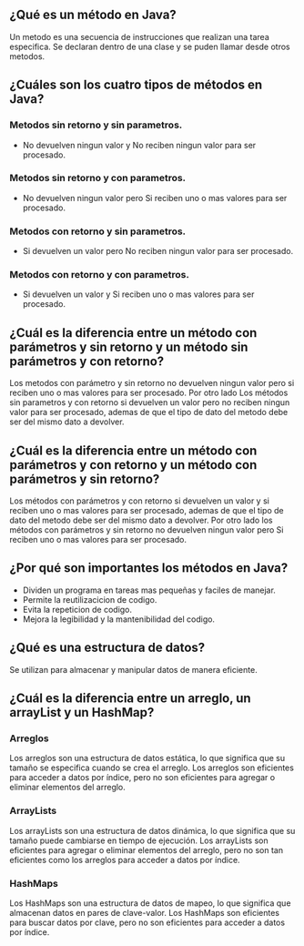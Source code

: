 ## ¿Qué es un método en Java?
Un metodo es una secuencia de instrucciones que realizan una tarea especifica. Se declaran dentro de una clase y se puden llamar desde otros metodos.

## ¿Cuáles son los cuatro tipos de métodos en Java?
### Metodos sin retorno y sin parametros.
* No devuelven ningun valor y No reciben ningun valor para ser procesado.
### Metodos sin retorno y con parametros.
* No devuelven ningun valor pero Si reciben uno o mas valores para ser procesado.
### Metodos con retorno y sin parametros.
* Si devuelven un valor pero No reciben ningun valor para ser procesado.
### Metodos con retorno y con parametros.
* Si devuelven un valor y  Si reciben uno o mas valores para ser procesado.

## ¿Cuál es la diferencia entre un método con parámetros y sin retorno y un método sin parámetros y con retorno?
Los metodos con parámetro y sin retorno no devuelven ningun valor pero si reciben uno o mas valores para ser procesado. Por otro lado Los métodos sin parametros y con retorno si devuelven un valor pero no reciben ningun valor para ser procesado, ademas de que el tipo de dato del metodo debe ser del mismo dato a devolver.

## ¿Cuál es la diferencia entre un método con parámetros y con retorno y un método con parámetros y sin retorno?
Los métodos con parámetros y con retorno si devuelven un valor y  si reciben uno o mas valores para ser procesado, ademas de que el tipo de dato del metodo debe ser del mismo dato a devolver. Por otro lado  los métodos con parámetros y sin retorno no devuelven ningun valor pero Si reciben uno o mas valores para ser procesado.

## ¿Por qué son importantes los métodos en Java?
* Dividen un programa en tareas mas pequeñas y faciles de manejar.
* Permite la reutilizacicion de codigo.
* Evita la repeticion de codigo.
* Mejora la legibilidad  y la mantenibilidad del codigo.

## ¿Qué es una estructura de datos?
Se utilizan para almacenar y manipular datos de manera eficiente.

## ¿Cuál es la diferencia entre un arreglo, un arrayList y un HashMap?
### Arreglos
Los arreglos son una estructura de datos estática, lo que significa que su tamaño se especifica cuando se crea el arreglo. Los arreglos son eficientes para acceder a datos por índice, pero no son eficientes para agregar o eliminar elementos del arreglo.

### ArrayLists
Los arrayLists son una estructura de datos dinámica, lo que significa que su tamaño puede cambiarse en tiempo de ejecución. Los arrayLists son eficientes para agregar o eliminar elementos del arreglo, pero no son tan eficientes como los arreglos para acceder a datos por índice.

### HashMaps
Los HashMaps son una estructura de datos de mapeo, lo que significa que almacenan datos en pares de clave-valor. Los HashMaps son eficientes para buscar datos por clave, pero no son eficientes para acceder a datos por índice.
